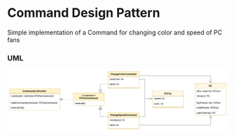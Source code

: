 # Command Design Pattern

Simple implementation of a Command for changing color and speed of PC fans

### UML

![UML Diagram](./UML/uml.png)
